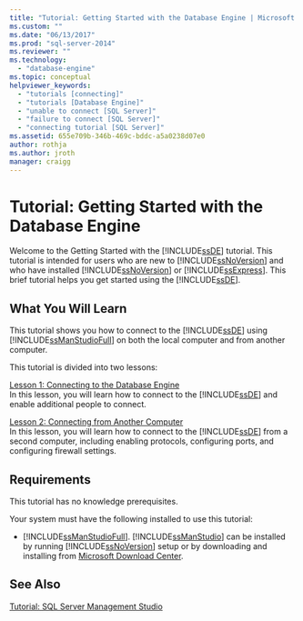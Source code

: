 ```yaml
---
title: "Tutorial: Getting Started with the Database Engine | Microsoft Docs"
ms.custom: ""
ms.date: "06/13/2017"
ms.prod: "sql-server-2014"
ms.reviewer: ""
ms.technology: 
  - "database-engine"
ms.topic: conceptual
helpviewer_keywords: 
  - "tutorials [connecting]"
  - "tutorials [Database Engine]"
  - "unable to connect [SQL Server]"
  - "failure to connect [SQL Server]"
  - "connecting tutorial [SQL Server]"
ms.assetid: 655e709b-346b-469c-bddc-a5a0238d07e0
author: rothja
ms.author: jroth
manager: craigg
---
```

# Tutorial: Getting Started with the Database Engine
  Welcome to the Getting Started with the [!INCLUDE[ssDE](../includes/ssde-md.md)] tutorial. This tutorial is intended for users who are new to [!INCLUDE[ssNoVersion](../includes/ssnoversion-md.md)] and who have installed [!INCLUDE[ssNoVersion](../includes/ssnoversion-md.md)] or [!INCLUDE[ssExpress](../includes/ssexpress-md.md)]. This brief tutorial helps you get started using the [!INCLUDE[ssDE](../includes/ssde-md.md)].  
  
## What You Will Learn  
 This tutorial shows you how to connect to the [!INCLUDE[ssDE](../includes/ssde-md.md)] using [!INCLUDE[ssManStudioFull](../includes/ssmanstudiofull-md.md)] on both the local computer and from another computer.  
  
 This tutorial is divided into two lessons:  
  
 [Lesson 1: Connecting to the Database Engine](lesson-1-connecting-to-the-database-engine.md)  
 In this lesson, you will learn how to connect to the [!INCLUDE[ssDE](../includes/ssde-md.md)] and enable additional people to connect.  
  
 [Lesson 2: Connecting from Another Computer](lesson-2-connecting-from-another-computer.md)  
 In this lesson, you will learn how to connect to the [!INCLUDE[ssDE](../includes/ssde-md.md)] from a second computer, including enabling protocols, configuring ports, and configuring firewall settings.  
  
## Requirements  
 This tutorial has no knowledge prerequisites.  
  
 Your system must have the following installed to use this tutorial:  
  
-   [!INCLUDE[ssManStudioFull](../includes/ssmanstudiofull-md.md)]. [!INCLUDE[ssManStudio](../includes/ssmanstudio-md.md)] can be installed by running [!INCLUDE[ssNoVersion](../includes/ssnoversion-md.md)] setup or by downloading and installing from [Microsoft Download Center](http://go.microsoft.com/fwlink/?LinkId=144346).  
  
## See Also  
 [Tutorial: SQL Server Management Studio](../ssms/tutorials/tutorial-sql-server-management-studio.md)  
  
  
